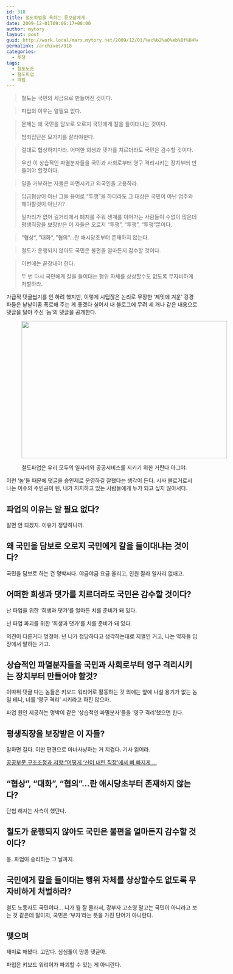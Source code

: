```yaml
---
id: 318
title: 철도파업을 욕하는 듣보잡에게
date: 2009-12-01T09:06:17+00:00
author: mytory
layout: post
guid: http://work.local/marx.mytory.net/2009/12/01/%ec%b2%a0%eb%8f%84%ed%8c%8c%ec%97%85%ec%9d%84-%ec%9a%95%ed%95%98%eb%8a%94-%eb%93%a3%eb%b3%b4%ec%9e%a1%ec%97%90%ea%b2%8c/
permalink: /archives/318
categories:
  - 투쟁
tags:
  - 철도노조
  - 철도파업
  - 파업
---
```

> 철도는 국민의 세금으로 만들어진 것이다.
		  
> 파업의 이유는 알필요 없다. 
		  
> 문제는 왜 국민을 담보로 오로지 국민에게 칼을 들이대냐는 것이다.
> 
> 범죄집단은 모가지를 잘라야한다.
		  
> 절대로 협상하지마라. 어떠한 희생과 댓가를 치르더라도 국민은 감수할 것이다.
> 
> 우선 이 상습적인 파멸분자들을 국민과 사회로부터 영구 격리시키는 장치부터 만들어야 할것이다.
		  
> 일을 거부하는 자들은 파면시키고 외국인을 고용하라.
		  
> 임금협상이 아닌 그들 용어로 &#8220;투쟁&#8221;을 하더라도 그 대상은 국민이 아닌 업주와 해야할것이 아닌가?
> 
> 일자리가 없어 길거리에서 폐지를 주워 생계를 이어가는 사람들이 수없이 많은데 평생직장을 보장받은 이 자들은 오로지 “투쟁”, “투쟁”, “투쟁”뿐이다.
		  
> “협상“, ”대화“, ”협의“&#8230;란 애시당초부터 존재하지 않는다.
		  
> 철도가 운행되지 않아도 국민은 불편을 얼마든지 감수할 것이다.
		  
> 이번에는 끝장내야 한다.
> 
> 두 번 다시 국민에게 칼을 들이대는 행위 자체를 상상할수도 없도록 무자비하게 처벌하라.

가급적 댓글씹기를 안 하려 했지만, 이렇게 시덥잖은 논리로 무장한 &#8216;제멋에 겨운&#8217; 강경파들은 낱낱이좀 폭로해 주는 게 좋겠다 싶어서 내 블로그에 무려 세 개나 같은 내용으로 댓글을 달아 주신 &#8216;놈&#8217;의 댓글을 공개한다. <figure style="width: 540px" class="wp-caption aligncenter">

<img src="http://work.local/marx.mytory.net/wp-content/uploads/1/cfile24.uf.194F830E4B14DC3F92B76D.jpg" width="540" height="360" alt="" filename="cfile24.uf.194F830E4B14DC3F92B76D.jpg" filemime="" /><figcaption class="wp-caption-text">철도파업은 우리 모두의 일자리와 공공서비스를 지키기 위한 거란다 아그야.</figcaption></figure> 

이런 &#8216;놈&#8217;들 때문에 댓글을 승인제로 운영하길 잘했다는 생각이 든다. 시사 블로거로서 나는 이슈의 주인공이 된, 내가 지지하고 있는 사람들에게 누가 되고 싶지 않아서다. 

## 파업의 이유는 알 필요 없다?

알면 안 되겠지. 이유가 정당하니까.

## 왜 국민을 담보로 오로지 국민에게 칼을 들이대냐는 것이다?

국민을 담보로 하는 건 명박씨다. 야금야금 요금 올리고, 인원 잘라 일자리 없애고.

## 어떠한 희생과 댓가를 치르더라도 국민은 감수할 것이다?

난 파업을 위한 &#8216;희생과 댓가&#8217;를 얼마든 치를 준비가 돼 있다.

넌 파업 파괴를 위한 &#8216;희생과 댓가&#8217;를 치를 준비가 돼 있다.

의견이 다른거다 멍청아. 넌 니가 정당하다고 생각하는대로 지껄인 거고, 나는 약자들 입장에서 말하는 거고.

## 상습적인 파멸분자들을 국민과 사회로부터 영구 격리시키는 장치부터 만들어야 할것?

이따위 댓글 다는 놈들은 키보드 워리어로 활동하는 것 외에는 앞에 나설 용기가 없는 놈일 테니, 너를 &#8216;영구 격리&#8217; 시키라고 하진 않으마.

파업 원인 제공하는 명박이 같은 &#8216;상습적인 파멸분자&#8217;들을 &#8216;영구 격리&#8217;했으면 한다.

## 평생직장을 보장받은 이 자들?

말하면 길다. 이딴 편견으로 마녀사냥하는 거 지겹다. 기사 읽어라.

<a href="http://wspaper.org/article/7267" target="_blank">공공부문 구조조정과 저항:“어떻게 &#8216;신이 내린 직장&#8217;에서 뼈 빠지게 &#8230;</a>

## “협상”, “대화”, “협의”&#8230;란 애시당초부터 존재하지 않는다?

단협 해지는 사측이 했단다.

## 철도가 운행되지 않아도 국민은 불편을 얼마든지 감수할 것이다?

응. 파업이 승리하는 그 날까지.

## 국민에게 칼을 들이대는 행위 자체를 상상할수도 없도록 무자비하게 처벌하라?

철도 노동자도 국민이다… 니가 뭘 잘 몰라서, 강부자 고소영 말고는 국민이 아니라고 보는 것 같은데 말이지, 국민은 &#8216;부자&#8217;라는 뜻을 가진 단어가 아니란다.

## 맺으며

재미로 해봤다. 고맙다. 심심풀이 땅콩 댓글아.

파업은 키보드 워리어가 파괴할 수 있는 게 아니란다.